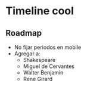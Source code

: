 # Timeline cool

## Roadmap

- No fijar periodos en mobile
- Agregar a:
    - Shakespeare
    - Miguel de Cervantes
    - Walter Benjamin
    - Rene Girard